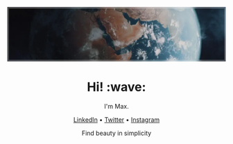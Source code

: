 ![Hi there!](https://raw.githubusercontent.com/maxpatiiuk/maxpatiiuk/main/img/github-profile-banner.webp)

<h1 align="center"> Hi! :wave:</h1>

<p align="center">I'm Max.</p>

<p align="center">
	<a href="https://linkedin.patii.uk">LinkedIn</a> &#8226;
	<a href="https://twitter.patii.uk">Twitter</a> &#8226;
	<a href="https://instagram.patii.uk">Instagram</a>
</p>

<p align="center">
	Find beauty in simplicity
</p>
